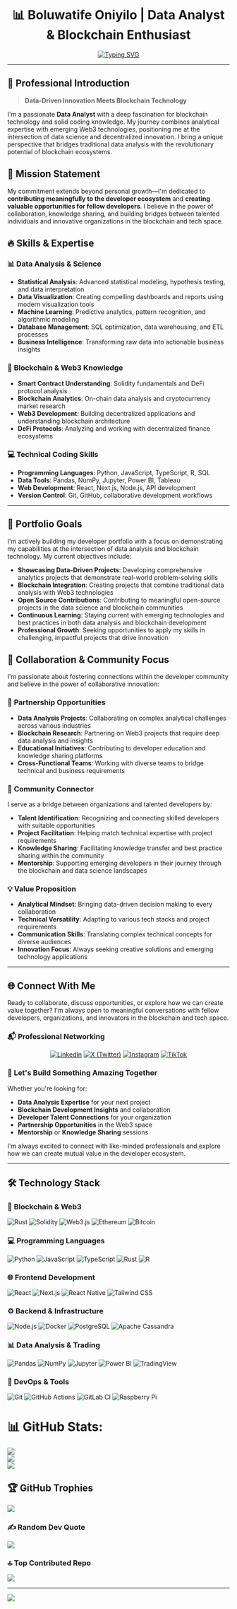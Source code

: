 <div align="center">

# 📊 Boluwatife Oniyilo | Data Analyst & Blockchain Enthusiast

[![Typing SVG](https://readme-typing-svg.herokuapp.com?font=Fira+Code&size=22&duration=3000&pause=1000&color=00D9FF&center=true&vCenter=true&width=600&lines=Data+Analyst+%26+Blockchain+Enthusiast;Building+Developer+Ecosystem+Connections;Passionate+About+Web3+Innovation;Creating+Opportunities+for+Developers)](https://git.io/typing-svg)

</div>

---







## 👋 **Professional Introduction**

> **Data-Driven Innovation Meets Blockchain Technology**

I'm a passionate **Data Analyst** with a deep fascination for blockchain technology and solid coding knowledge. My journey combines analytical expertise with emerging Web3 technologies, positioning me at the intersection of data science and decentralized innovation. I bring a unique perspective that bridges traditional data analysis with the revolutionary potential of blockchain ecosystems.

## 🎯 **Mission Statement**

My commitment extends beyond personal growth—I'm dedicated to **contributing meaningfully to the developer ecosystem** and **creating valuable opportunities for fellow developers**. I believe in the power of collaboration, knowledge sharing, and building bridges between talented individuals and innovative organizations in the blockchain and tech space.

## 🔥 **Skills & Expertise**

### 📊 **Data Analysis & Science**
- **Statistical Analysis**: Advanced statistical modeling, hypothesis testing, and data interpretation
- **Data Visualization**: Creating compelling dashboards and reports using modern visualization tools
- **Machine Learning**: Predictive analytics, pattern recognition, and algorithmic modeling
- **Database Management**: SQL optimization, data warehousing, and ETL processes
- **Business Intelligence**: Transforming raw data into actionable business insights

### 🔗 **Blockchain & Web3 Knowledge**
- **Smart Contract Understanding**: Solidity fundamentals and DeFi protocol analysis
- **Blockchain Analytics**: On-chain data analysis and cryptocurrency market research
- **Web3 Development**: Building decentralized applications and understanding blockchain architecture
- **DeFi Protocols**: Analyzing and working with decentralized finance ecosystems

### 💻 **Technical Coding Skills**
- **Programming Languages**: Python, JavaScript, TypeScript, R, SQL
- **Data Tools**: Pandas, NumPy, Jupyter, Power BI, Tableau
- **Web Development**: React, Next.js, Node.js, API development
- **Version Control**: Git, GitHub, collaborative development workflows

---

## 🚀 **Portfolio Goals**

I'm actively building my developer portfolio with a focus on demonstrating my capabilities at the intersection of data analysis and blockchain technology. My current objectives include:

- **Showcasing Data-Driven Projects**: Developing comprehensive analytics projects that demonstrate real-world problem-solving skills
- **Blockchain Integration**: Creating projects that combine traditional data analysis with Web3 technologies
- **Open Source Contributions**: Contributing to meaningful open-source projects in the data science and blockchain communities
- **Continuous Learning**: Staying current with emerging technologies and best practices in both data analysis and blockchain development
- **Professional Growth**: Seeking opportunities to apply my skills in challenging, impactful projects that drive innovation

## 🤝 **Collaboration & Community Focus**

I'm passionate about fostering connections within the developer community and believe in the power of collaborative innovation:

### 🌟 **Partnership Opportunities**
- **Data Analysis Projects**: Collaborating on complex analytical challenges across various industries
- **Blockchain Research**: Partnering on Web3 projects that require deep data analysis and insights
- **Educational Initiatives**: Contributing to developer education and knowledge sharing platforms
- **Cross-Functional Teams**: Working with diverse teams to bridge technical and business requirements

### 🔗 **Community Connector**
I serve as a bridge between organizations and talented developers by:
- **Talent Identification**: Recognizing and connecting skilled developers with suitable opportunities
- **Project Facilitation**: Helping match technical expertise with project requirements
- **Knowledge Sharing**: Facilitating knowledge transfer and best practice sharing within the community
- **Mentorship**: Supporting emerging developers in their journey through the blockchain and data science landscapes

### 💡 **Value Proposition**
- **Analytical Mindset**: Bringing data-driven decision making to every collaboration
- **Technical Versatility**: Adapting to various tech stacks and project requirements
- **Communication Skills**: Translating complex technical concepts for diverse audiences
- **Innovation Focus**: Always seeking creative solutions and emerging technology applications

---

## 🌐 **Connect With Me**

Ready to collaborate, discuss opportunities, or explore how we can create value together? I'm always open to meaningful conversations with fellow developers, organizations, and innovators in the blockchain and tech space.

### 📬 **Professional Networking**

<div align="center">

[![LinkedIn](https://img.shields.io/badge/LinkedIn-0077B5?style=for-the-badge&logo=linkedin&logoColor=white)](https://linkedin.com/in/waltertheanalyst)
[![X (Twitter)](https://img.shields.io/badge/X-000000?style=for-the-badge&logo=x&logoColor=white)](https://x.com/moneykudiego)
[![Instagram](https://img.shields.io/badge/Instagram-E4405F?style=for-the-badge&logo=instagram&logoColor=white)](https://instagram.com/moneykudiego)
[![TikTok](https://img.shields.io/badge/TikTok-000000?style=for-the-badge&logo=tiktok&logoColor=white)](https://tiktok.com/@traderhack)

</div>

### 💼 **Let's Build Something Amazing Together**

Whether you're looking for:
- **Data Analysis Expertise** for your next project
- **Blockchain Development Insights** and collaboration
- **Developer Talent Connections** for your organization
- **Partnership Opportunities** in the Web3 space
- **Mentorship** or **Knowledge Sharing** sessions

I'm always excited to connect with like-minded professionals and explore how we can create mutual value in the developer ecosystem.

---

## 🛠️ **Technology Stack**

### 🔗 **Blockchain & Web3**
![Rust](https://img.shields.io/badge/Rust-000000?style=for-the-badge&logo=rust&logoColor=white)
![Solidity](https://img.shields.io/badge/Solidity-363636?style=for-the-badge&logo=solidity&logoColor=white)
![Web3.js](https://img.shields.io/badge/Web3.js-F16822?style=for-the-badge&logo=web3.js&logoColor=white)
![Ethereum](https://img.shields.io/badge/Ethereum-3C3C3D?style=for-the-badge&logo=ethereum&logoColor=white)
![Bitcoin](https://img.shields.io/badge/Bitcoin-F7931E?style=for-the-badge&logo=bitcoin&logoColor=white)

### 💻 **Programming Languages**
![Python](https://img.shields.io/badge/Python-3776AB?style=for-the-badge&logo=python&logoColor=white)
![JavaScript](https://img.shields.io/badge/JavaScript-F7DF1E?style=for-the-badge&logo=javascript&logoColor=black)
![TypeScript](https://img.shields.io/badge/TypeScript-007ACC?style=for-the-badge&logo=typescript&logoColor=white)
![Rust](https://img.shields.io/badge/Rust-000000?style=for-the-badge&logo=rust&logoColor=white)
![R](https://img.shields.io/badge/R-276DC3?style=for-the-badge&logo=r&logoColor=white)

### 🌐 **Frontend Development**
![React](https://img.shields.io/badge/React-20232A?style=for-the-badge&logo=react&logoColor=61DAFB)
![Next.js](https://img.shields.io/badge/Next.js-000000?style=for-the-badge&logo=next.js&logoColor=white)
![React Native](https://img.shields.io/badge/React_Native-20232A?style=for-the-badge&logo=react&logoColor=61DAFB)
![Tailwind CSS](https://img.shields.io/badge/Tailwind_CSS-38B2AC?style=for-the-badge&logo=tailwind-css&logoColor=white)

### ⚙️ **Backend & Infrastructure**
![Node.js](https://img.shields.io/badge/Node.js-43853D?style=for-the-badge&logo=node.js&logoColor=white)
![Docker](https://img.shields.io/badge/Docker-2496ED?style=for-the-badge&logo=docker&logoColor=white)
![PostgreSQL](https://img.shields.io/badge/PostgreSQL-316192?style=for-the-badge&logo=postgresql&logoColor=white)
![Apache Cassandra](https://img.shields.io/badge/Cassandra-1287B1?style=for-the-badge&logo=apache-cassandra&logoColor=white)

### 📊 **Data Analysis & Trading**
![Pandas](https://img.shields.io/badge/Pandas-150458?style=for-the-badge&logo=pandas&logoColor=white)
![NumPy](https://img.shields.io/badge/NumPy-013243?style=for-the-badge&logo=numpy&logoColor=white)
![Jupyter](https://img.shields.io/badge/Jupyter-F37626?style=for-the-badge&logo=jupyter&logoColor=white)
![Power BI](https://img.shields.io/badge/Power_BI-F2C811?style=for-the-badge&logo=powerbi&logoColor=black)
![TradingView](https://img.shields.io/badge/TradingView-131722?style=for-the-badge&logo=tradingview&logoColor=white)

### 🔧 **DevOps & Tools**
![Git](https://img.shields.io/badge/Git-F05032?style=for-the-badge&logo=git&logoColor=white)
![GitHub Actions](https://img.shields.io/badge/GitHub_Actions-2088FF?style=for-the-badge&logo=github-actions&logoColor=white)
![GitLab CI](https://img.shields.io/badge/GitLab_CI-FC6D26?style=for-the-badge&logo=gitlab&logoColor=white)
![Raspberry Pi](https://img.shields.io/badge/Raspberry_Pi-A22846?style=for-the-badge&logo=raspberry-pi&logoColor=white)
# 📊 GitHub Stats:
![](https://github-readme-stats.vercel.app/api?username=walterthesmart&theme=react&hide_border=false&include_all_commits=true&count_private=true)<br/>
![](https://github-readme-streak-stats.herokuapp.com/?user=walterthesmart&theme=react&hide_border=false)<br/>
![](https://github-readme-stats.vercel.app/api/top-langs/?username=walterthesmart&theme=react&hide_border=false&include_all_commits=true&count_private=true&layout=compact)

## 🏆 GitHub Trophies
![](https://github-profile-trophy.vercel.app/?username=walterthesmart&theme=default&no-frame=false&no-bg=true&margin-w=4)

### ✍️ Random Dev Quote
![](https://quotes-github-readme.vercel.app/api?type=horizontal&theme=radical)

### 🔝 Top Contributed Repo
![](https://github-contributor-stats.vercel.app/api?username=walterthesmart&limit=5&theme=dark&combine_all_yearly_contributions=true)

---
[![](https://visitcount.itsvg.in/api?id=walterthesmart&icon=0&color=6)](https://visitcount.itsvg.in)

<!-- Proudly created with GPRM ( https://gprm.itsvg.in ) -->
